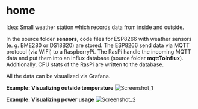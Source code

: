 # home

Idea: Small weather station which records data from inside and outside.

In the source folder <b>sensors</b>, code files for ESP8266 with weather sensors (e. g. BME280 or DS18B20) are stored. The ESP8266 send data via MQTT protocol (via WiFi) to a RaspberryPi. The RasPi handle the incoming MQTT data and put them into an influx database (source folder <b>mqttToInflux</b>).
Additionally, CPU stats of the RasPi are written to the database.

All the data can be visualized via Grafana.

<b>Example: Visualizing outside temperature</b>
![Screenshot_1](https://user-images.githubusercontent.com/64750042/280531911-fe6e3896-bf20-4ba2-893f-f5cd7d8f77eb.png)

<b>Example: Visualizing power usage</b>
![Screenshot_2](https://github.com/leonautumn/home/assets/64750042/b7c6d135-18e5-4da9-9e16-e185b417f62f)
